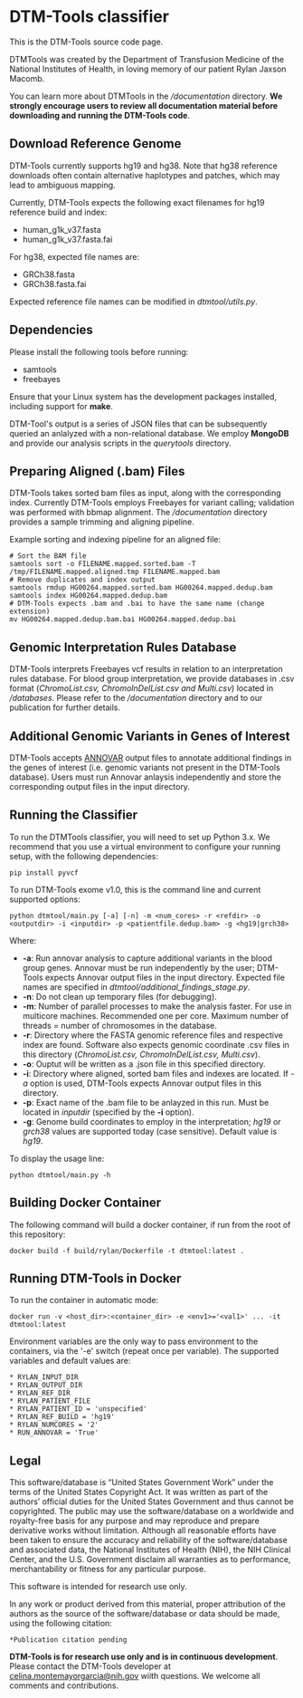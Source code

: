 # DTM-Tools classifier
This is the DTM-Tools source code page. 

DTMTools was created by the Department of Transfusion Medicine of the National Institutes of Health, in loving memory of our patient Rylan Jaxson Macomb.

You can learn more about DTMTools in the _/documentation_ directory. **We strongly encourage users to review all documentation material before downloading and running the DTM-Tools code**.

## Download Reference Genome

DTM-Tools currently supports hg19 and hg38. Note that hg38 reference downloads often contain alternative haplotypes and patches, which may lead to ambiguous mapping. 

Currently, DTM-Tools expects the following exact filenames for hg19 reference build and index:

* human\_g1k\_v37.fasta
* human\_g1k\_v37.fasta.fai

For hg38, expected file names are:

* GRCh38.fasta
* GRCh38.fasta.fai

Expected reference file names can be modified in _dtmtool/utils.py_.

## Dependencies
Please install the following tools before running:

* samtools
* freebayes

Ensure that your Linux system has the development packages installed, including support for **make**.

DTM-Tool's output is a series of JSON files that can be subsequently queried an anlalyzed with a non-relational database. We employ **MongoDB** and provide our analysis scripts in the _querytools_ directory.

## Preparing Aligned (.bam) Files

DTM-Tools takes sorted bam files as input, along with the corresponding index. Currently DTM-Tools employs Freebayes for variant calling; validation was performed with bbmap alignment. The  _/documentation_ directory provides a sample trimming and aligning pipeline. 

Example sorting and indexing pipeline for an aligned file:	

	# Sort the BAM file
	samtools sort -o FILENAME.mapped.sorted.bam -T /tmp/FILENAME.mapped.aligned.tmp FILENAME.mapped.bam
	# Remove duplicates and index output
	samtools rmdup HG00264.mapped.sorted.bam HG00264.mapped.dedup.bam
	samtools index HG00264.mapped.dedup.bam 
	# DTM-Tools expects .bam and .bai to have the same name (change extension)
	mv HG00264.mapped.dedup.bam.bai HG00264.mapped.dedup.bai
	
## Genomic Interpretation Rules Database

DTM-Tools interprets Freebayes vcf results in relation to an interpretation rules database. For blood group interpretation, we provide databases in .csv format (_ChromoList.csv, ChromoInDelList.csv and Multi.csv_) located in _/databases_. Please refer to the _/documentation_ directory and to our publication for further details.

## Additional Genomic Variants in Genes of Interest
[Annovar webpage]: http://annovar.openbioinformatics.org/en/latest/
DTM-Tools accepts [ANNOVAR][Annovar webpage] output files to annotate additional findings in the genes of interest (i.e. genomic variants not present in the DTM-Tools database). Users must run Annovar anlaysis independently and store the corresponding output files in the input directory.

## Running the Classifier

To run the DTMTools classifier, you will need to set up Python 3.x. We recommend that you use a virtual environment to configure your running setup, with the following dependencies:

	pip install pyvcf
	
To run DTM-Tools exome v1.0, this is the command line and current supported options:

	python dtmtool/main.py [-a] [-n] -m <num_cores> -r <refdir> -o <outputdir> -i <inputdir> -p <patientfile.dedup.bam> -g <hg19|grch38>
		
Where:

- **-a**: Run annovar analysis to capture additional variants in the blood group genes. Annovar must be run independently by the user; DTM-Tools expects Annovar output files in the input directory. Expected file names are specified in _dtmtool/additional\_findings\_stage.py_.
- **-n**: Do not clean up temporary files (for debugging).
- **-m**: Number of parallel processes to make the analysis faster. For use in multicore machines. Recommended one per core. Maximum number of threads = number of chromosomes in the database.
- **-r**: Directory where the FASTA genomic reference files and respective index are found. Software also expects genomic coordinate .csv files in this directory (_ChromoList.csv, ChromoInDelList.csv, Multi.csv_).
- **-o**: Ouptut will be written as a .json file in this specified directory.
- **-i**: Directory where aligned, sorted bam files and indexes are located. If _-a_ option is used, DTM-Tools expects Annovar output files in this directory.
- **-p**: Exact name of the .bam file to be anlayzed in this run. Must be located in _inputdir_ (specified by the **-i** option).
- **-g**: Genome build coordinates to employ in the interpretation;  *hg19* or *grch38* values are supported today (case sensitive). Default value is _hg19_.

To display the usage line:

```
python dtmtool/main.py -h
```

## Building Docker Container

The following command will build a docker container, if run from the root of this repository:

```
docker build -f build/rylan/Dockerfile -t dtmtool:latest .
```

## Running DTM-Tools in Docker
To run the container in automatic mode:
```
docker run -v <host_dir>:<container_dir> -e <env1>='<val1>' ... -it dtmtool:latest
```

Environment variables are the only way to pass environment to the containers, via the '-e' switch (repeat once per variable).
The supported variables and default values are:

```
* RYLAN_INPUT_DIR
* RYLAN_OUTPUT_DIR
* RYLAN_REF_DIR
* RYLAN_PATIENT_FILE
* RYLAN_PATIENT_ID = 'unspecified'
* RYLAN_REF_BUILD = 'hg19'
* RYLAN_NUMCORES = '2'
* RUN_ANNOVAR = 'True'
```
## Legal

This software/database is “United States Government Work” under the terms of the United States Copyright Act. It was written as part of the authors’ official duties for the United States Government and thus cannot be copyrighted. The public may use the software/database on a worldwide and royalty-free basis for any purpose and may reproduce and prepare derivative works without limitation. Although all reasonable efforts have been taken to ensure the accuracy and reliability of the software/database and associated data, the National Institutes of Health (NIH), the NIH Clinical Center, and the U.S. Government disclaim all warranties as to performance, merchantability or fitness for any particular purpose.

This software is intended for research use only.

In any work or product derived from this material, proper attribution of the authors as the source of the software/database or data should be made, using the following citation:

```
*Publication citation pending
```

**DTM-Tools is for research use only and is in continuous development**. Please contact the DTM-Tools developer at <celina.montemayorgarcia@nih.gov> wiith questions. We welcome all comments and contributions.

